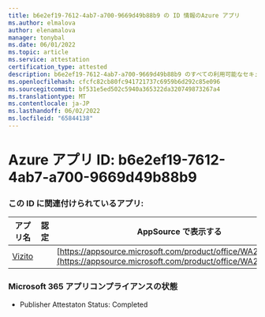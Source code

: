 ```yaml
---
title: b6e2ef19-7612-4ab7-a700-9669d49b88b9 の ID 情報のAzure アプリ
ms.author: elmalova
author: elenamalova
manager: tonybal
ms.date: 06/01/2022
ms.topic: article
ms.service: attestation
certification_type: attested
description: b6e2ef19-7612-4ab7-a700-9669d49b88b9 のすべての利用可能なセキュリティとコンプライアンス情報。
ms.openlocfilehash: cfcfc82cb80fc941721737c6959b6d292c85e096
ms.sourcegitcommit: bf531e5ed502c5940a365322da320749873267a4
ms.translationtype: MT
ms.contentlocale: ja-JP
ms.lasthandoff: 06/02/2022
ms.locfileid: "65844138"
---
```

# <a name="azure-app-id-b6e2ef19-7612-4ab7-a700-9669d49b88b9"></a>Azure アプリ ID: b6e2ef19-7612-4ab7-a700-9669d49b88b9


### <a name="apps-associated-with-this-id"></a>この ID に関連付けられているアプリ:
| **アプリ名** | **認定** | **AppSource で表示する** |
|--------------|---------------|-----------------------|
| [Vizito](../forward/WA200003170.md) |  | [https://appsource.microsoft.com/product/office/WA200003170](https://appsource.microsoft.com/product/office/WA200003170) |

### <a name="microsoft-365-app-compliance-status"></a>Microsoft 365 アプリコンプライアンスの状態
- Publisher Attestaton Status: Completed
